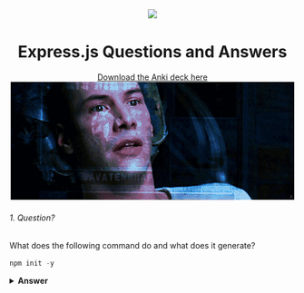 <div align="center">
  <img height="60" src="https://miro.medium.com/v2/resize:fit:1400/1*XP-mZOrIqX7OsFInN2ngRQ.png">
  <h1>Express.js Questions and Answers</h1>
    <a href="https://ankiweb.net/shared/info/1982258792?cb=1695936303593"> Download the Anki deck here </a>

<img src="../images/learning.gif" alt="Neo learning">

</div>

###### 1. Question?

What does the following command do and what does it generate?

```javascript
npm init -y
```

<details><summary><b>Answer</b></summary>
<p>

#### Answer:

The npm init -y command is used to initialize a new Node.js project and create a package.json file with default values without prompting you for any information. The -y flag stands for "yes" and is used to automatically accept all the default settings during the initialization process.

</p>
</details>
